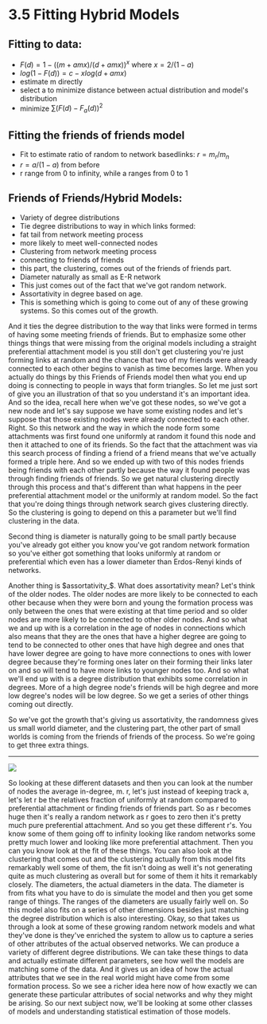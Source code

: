 
# 3.5 Fitting Hybrid Models

## Fitting to data:
- $F(d) = 1 - ((m + amx) / (d + amx))^x$ where $x = 2 / (1-a)$
 - $log(1 - F(d)) = c - xlog(d + amx)$
- estimate m directly
- select a to minimize distance between actual distribution and model's distribution
 - minimize $\sum(F(d) - F_a(d))^2$


## Fitting the friends of friends model
- Fit to estimate ratio of random to network basedlinks: $r = m_r / m_n$
- $r = a/(1-a)$ from before
- r range from 0 to infinity, while a ranges from 0 to 1

## Friends of Friends/Hybrid Models:
- Variety of degree distributions
- Tie degree distributions to way in which links formed:
 - fat tail from network meeting process
 - more likely to meet well-connected nodes
- Clustering from network meeting process 
 - connecting to friends of friends
 - this part, the clustering, comes out of the friends of friends part.
- Diameter naturally as small as E-R network
 - This just comes out of the fact that we've got random network. 
- Assortativity in degree based on age.
 - This is something which is going to come out of any of these growing systems. So this comes out of the growth.

And it ties the degree distribution to the way that links were formed in terms of having some meeting friends of friends. But to emphasize some other things things that were missing from the original models including a straight preferential attachment model is you still don't get clustering you're just forming links at random and the chance that two of my friends were already connected to each other begins to vanish as time becomes large. When you actually do things by this Friends of Friends model then what you end up doing is connecting to people in ways that form triangles. So let me just sort of give you an illustration of that so you understand it's an important idea. And so the idea, recall here when we've got these nodes, so we've got a new node and let's say suppose we have some existing nodes and let's suppose that those existing nodes were already connected to each other. Right. So this network and the way in which the node form some attachments was first found one uniformly at random it found this node and then it attached to one of its friends. So the fact that the attachment was via this search process of finding a friend of a friend means that we've actually formed a triple here. And so we ended up with two of this nodes friends being friends with each other partly because the way it found people was through finding friends of friends. So we get natural clustering directly through this process and that's different than what happens in the peer preferential attachment model or the uniformly at random model. So the fact that you're doing things through network search gives clustering directly. So the clustering is going to depend on this a parameter but we'll find clustering in the data. 
 
Second thing is diameter is naturally going to be small partly because you've already got either you know you've got random network formation so you've either got something that looks uniformly at random or preferential which even has a lower diameter than Erdos-Renyi kinds of networks. 
 
Another thing is $assortativity_$. What does assortativity mean? Let's think of the older nodes. The older nodes are more likely to be connected to each other because when they were born and young the formation process was only between the ones that were existing at that time period and so older nodes are more likely to be connected to other older nodes. And so what we and up with is a correlation in the age of nodes in connections which also means that they are the ones that have a higher degree are going to tend to be connected to other ones that have high degree and ones that have lower degree are going to have more connections to ones with lower degree because they're forming ones later on their forming their links later on and so will tend to have more links to younger nodes too. And so what we'll end up with is a degree distribution that exhibits some correlation in degrees. More of a high degree node's friends will be high degree and more low degree's nodes will be low degree. So we get a series of other things coming out directly. 

So we've got the growth that's giving us assortativity, the randomness gives us small world diameter, and the clustering part, the other part of small worlds is coming from the friends of friends of the process. So we're going to get three extra things. 

---

![](https://img2.ph.126.net/IZAC7dWBV4yX9yyS_cZlIg==/282037926764551607.png)

 So looking at these different datasets and then you can look at the number of nodes the average in-degree, m. r, let's just instead of keeping track a, let's let r be the relatives fraction of uniformly at random compared to preferential attachment or finding friends of friends part. So as r becomes huge then it's really a random network as r goes to zero then it's pretty much pure preferential attachment. And so you get these different r's. You know some of them going off to infinity looking like random networks some pretty much lower and looking like more preferential attachment. Then you can you know look at the fit of these things. You can also look at the clustering that comes out and the clustering actually from this model fits remarkably well some of them, the fit isn't doing as well it's not generating quite as much clustering as overall but for some of them it hits it remarkably closely. The diameters, the actual diameters in the data. The diameter is from fits what you have to do is simulate the model and then you get some range of things. The ranges of the diameters are usually fairly well on. So this model also fits on a series of other dimensions besides just matching the degree distribution which is also interesting. Okay, so that takes us through a look at some of these growing random network models and what they've done is they've enriched the system to allow us to capture a series of other attributes of the actual observed networks. We can produce a variety of different degree distributions. We can take these things to data and actually estimate different parameters, see how well the models are matching some of the data. And it gives us an idea of how the actual attributes that we see in the real world might have come from some formation process. So we see a richer idea here now of how exactly we can generate these particular attributes of social networks and why they might be arising. So our next subject now, we'll be looking at some other classes of models and understanding statistical estimation of those models. 
